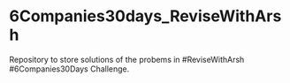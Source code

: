 # 6Companies30days_ReviseWithArsh
Repository to store solutions of the probems in #ReviseWithArsh #6Companies30Days Challenge.
